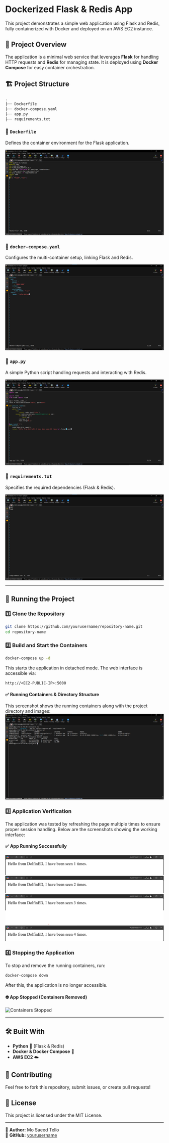 # Dockerized Flask & Redis App

This project demonstrates a simple web application using Flask and Redis, fully containerized with Docker and deployed on an AWS EC2 instance.

## 📌 Project Overview
The application is a minimal web service that leverages **Flask** for handling HTTP requests and **Redis** for managing state. It is deployed using **Docker Compose** for easy container orchestration.


## 🏗️ Project Structure
```
.
├── Dockerfile
├── docker-compose.yaml
├── app.py
├── requirements.txt
```

### 🔹 `Dockerfile`
Defines the container environment for the Flask application.

![Dockerfile](images/dockerfile.png)

### 🔹 `docker-compose.yaml`
Configures the multi-container setup, linking Flask and Redis.

![Docker Compose](images/docker_compose.png)

### 🔹 `app.py`
A simple Python script handling requests and interacting with Redis.

![App.py](images/app_py.png)

### 🔹 `requirements.txt`
Specifies the required dependencies (Flask & Redis).

![Requirements](images/requirements.png)

---

## 🚀 Running the Project
### 1️⃣ Clone the Repository
```bash
git clone https://github.com/yourusername/repository-name.git
cd repository-name
```

### 2️⃣ Build and Start the Containers
```bash
docker-compose up -d
```
This starts the application in detached mode. The web interface is accessible via:
```
http://<EC2-PUBLIC-IP>:5000
```

#### ✅ Running Containers & Directory Structure
This screenshot shows the running containers along with the project directory and images:
![Running Containers](images/running_containers.png)

### 3️⃣ Application Verification
The application was tested by refreshing the page multiple times to ensure proper session handling. Below are the screenshots showing the working interface:

#### ✅ App Running Successfully
![App Screenshot 1](images/app_screenshot_1.png)
![App Screenshot 2](images/app_screenshot_2.png)
![App Screenshot 3](images/app_screenshot_3.png)
![App Screenshot 3](images/app_screenshot_4.png)


### 4️⃣ Stopping the Application
To stop and remove the running containers, run:
```bash
docker-compose down
```
After this, the application is no longer accessible.

#### ⛔ App Stopped (Containers Removed)
![Containers Stopped](images/containers_down.png)

---

## 🛠️ Built With
- **Python** 🐍 (Flask & Redis)
- **Docker & Docker Compose** 🐳
- **AWS EC2** ☁️

## 📢 Contributing
Feel free to fork this repository, submit issues, or create pull requests!

## 📜 License
This project is licensed under the MIT License.

---

📌 **Author:** Mo Saeed Tello  
📌 **GitHub:** [yourusername](https://github.com/SaaedT)

